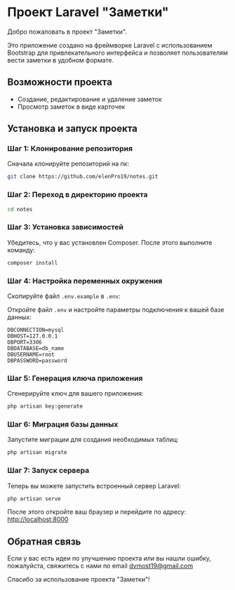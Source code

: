 # Проект Laravel "Заметки"

Добро пожаловать в проект "Заметки".

Это приложение создано на фреймворке Laravel c использованием Bootstrap для привлекательного интерфейса и позволяет пользователям вести заметки в удобном формате.

## Возможности проекта
- Создание, редактирование и удаление заметок
- Просмотр заметок в виде карточек


## Установка и запуск проекта

### Шаг 1: Клонирование репозитория

Сначала клонируйте репозиторий на пк:

```bash
git clone https://github.com/elenPro19/notes.git
```

### Шаг 2: Переход в директорию проекта

```bash
cd notes
```
### Шаг 3: Установка зависимостей

Убедитесь, что у вас установлен Composer. После этого выполните команду:

```bash
composer install
```

### Шаг 4: Настройка переменных окружения

Скопируйте файл `.env.example` в `.env`:

Откройте файл `.env` и настройте параметры подключения к вашей базе данных:

```dotenv
DBCONNECTION=mysql
DBHOST=127.0.0.1
DBPORT=3306
DBDATABASE=db_name 
DBUSERNAME=root
DBPASSWORD=password
```

### Шаг 5: Генерация ключа приложения

Сгенерируйте ключ для вашего приложения:

```bash
php artisan key:generate
```

### Шаг 6: Миграция базы данных

Запустите миграции для создания необходимых таблиц:

```bash
php artisan migrate
```

### Шаг 7: Запуск сервера

Теперь вы можете запустить встроенный сервер Laravel:
```bash
php artisan serve
```

После этого откройте ваш браузер и перейдите по адресу: [http://localhost:8000](http://localhost:8000)






## Обратная связь
Если у вас есть идеи по улучшению проекта или вы нашли ошибку, пожалуйста, свяжитесь с нами по email dvmost19@gmail.com

Спасибо за использование проекта "Заметки"!
